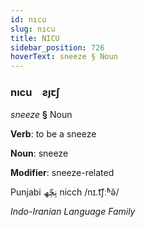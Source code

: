 ```yaml
---
id: nıcu
slug: nıcu
title: NICU
sidebar_position: 726
hoverText: sneeze § Noun
---
```


### nıcu&emsp;<span kind="abugida">ƨȷꞇʃ</span>

*sneeze* **§** Noun

**Verb**: to be a sneeze

**Noun**: sneeze

**Modifier**: sneeze-related

Punjabi ⁧نِچّھ⁩ nicch /nɪ.t͡ʃːʱə̆/

*Indo-Iranian Language Family*